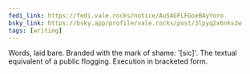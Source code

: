 ```yaml
---
fedi_link: https://fedi.vale.rocks/notice/AuSAGFLFGoeBAyYoro
bsky_link: https://bsky.app/profile/vale.rocks/post/3lpyq2x6nks2w
tags: [writing]
---
```


Words, laid bare. Branded with the mark of shame: '[sic]'. The textual equivalent of a public flogging. Execution in bracketed form.
